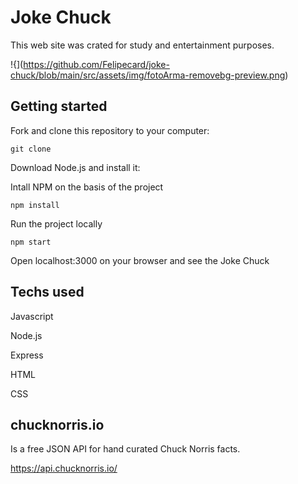 # Joke Chuck
This web site was crated for study and entertainment purposes.

!{](https://github.com/Felipecard/joke-chuck/blob/main/src/assets/img/fotoArma-removebg-preview.png)


## Getting started 
Fork and clone this repository to your computer:

```git clone```

Download Node.js and install it:

Intall NPM on the basis of the project

```npm install```

Run the project locally

```npm start```

Open localhost:3000 on your browser and see the Joke Chuck


## Techs used
Javascript

Node.js

Express

HTML

CSS

## chucknorris.io
Is a free JSON API for hand curated Chuck Norris facts.

https://api.chucknorris.io/
